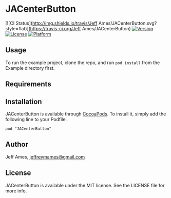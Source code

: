 # JACenterButton

[![CI Status](http://img.shields.io/travis/Jeff Ames/JACenterButton.svg?style=flat)](https://travis-ci.org/Jeff Ames/JACenterButton)
[![Version](https://img.shields.io/cocoapods/v/JACenterButton.svg?style=flat)](http://cocoadocs.org/docsets/JACenterButton)
[![License](https://img.shields.io/cocoapods/l/JACenterButton.svg?style=flat)](http://cocoadocs.org/docsets/JACenterButton)
[![Platform](https://img.shields.io/cocoapods/p/JACenterButton.svg?style=flat)](http://cocoadocs.org/docsets/JACenterButton)

## Usage

To run the example project, clone the repo, and run `pod install` from the Example directory first.

## Requirements

## Installation

JACenterButton is available through [CocoaPods](http://cocoapods.org). To install
it, simply add the following line to your Podfile:

    pod "JACenterButton"

## Author

Jeff Ames, jeffreymames@gmail.com

## License

JACenterButton is available under the MIT license. See the LICENSE file for more info.

